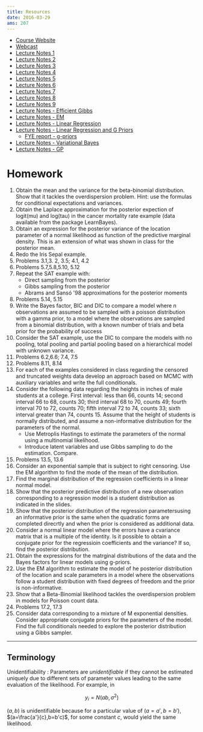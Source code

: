 ```yaml
---
title: Resources
date: 2016-03-29
ams: 207
---
```


- [Course Website](https://ams207-spring16-01.courses.soe.ucsc.edu/)
- [Webcast](https://webcast.ucsc.edu/)
- [Lecture Notes 1](https://github.com/luiarthur/bayesModel_HW/blob/master/notes/notes1.pdf)
- [Lecture Notes 2](https://github.com/luiarthur/bayesModel_HW/blob/master/notes/notes2.pdf)
- [Lecture Notes 3](https://github.com/luiarthur/bayesModel_HW/blob/master/notes/notes3.pdf)
- [Lecture Notes 4](https://github.com/luiarthur/bayesModel_HW/blob/master/notes/notes4.pdf)
- [Lecture Notes 5](https://github.com/luiarthur/bayesModel_HW/blob/master/notes/notes5.pdf)
- [Lecture Notes 6](https://github.com/luiarthur/bayesModel_HW/blob/master/notes/notes6.pdf)
- [Lecture Notes 7](https://github.com/luiarthur/bayesModel_HW/blob/master/notes/notes7.pdf)
- [Lecture Notes 8](https://github.com/luiarthur/bayesModel_HW/blob/master/notes/notes8.pdf)
- [Lecture Notes 9](https://github.com/luiarthur/bayesModel_HW/blob/master/notes/notes9.pdf)
- [Lecture Notes - Efficient Gibbs](https://github.com/luiarthur/bayesModel_HW/blob/master/notes/notes10.pdf)
- [Lecture Notes - EM](https://github.com/luiarthur/bayesModel_HW/blob/master/notes/notes11.pdf)
- [Lecture Notes - Linear Regression](https://github.com/luiarthur/bayesModel_HW/blob/master/notes/notes12.pdf)
- [Lecture Notes - Linear Regression and G Priors](https://drive.google.com/open?id=0B7Ccueiur0BNSzlNUFZuTkg0VHM)
    - [FYE report - g-priors](https://drive.google.com/open?id=0B7Ccueiur0BNQTZCRXZmWWVwWXc)
- [Lecture Notes - Variational Bayes](https://drive.google.com/open?id=0B7Ccueiur0BNaGZyWUV5cDA2dnM)
- [Lecture Notes - GP](https://drive.google.com/open?id=0B7Ccueiur0BNVngwYzVvT0Q4Q2c)

# Homework
1. Obtain the mean and the variance for the beta-binomial distribution. Show that it tackles   the overdispersion problem. Hint: use the formulas for conditional expectations and variances.
2. Obtain the Laplace approximation for the posterior expection of  logit(mu) and log(tau) in the cancer mortality rate example (data available from the package LearnBayes).
3. Obtain an expression for the posterior variance of the location parameter of a normal likelihood as function of the predictive marginal density. This is an extension of what was shown in class for the posterior mean.
4. Redo the Iris Sepal example.
5. Problems 3.1,3. 2, 3.5; 4.1, 4.2
6. Problems 5.7,5.8,5.10, 5.12
7. Repeat the SAT example with:
    - Direct sampling from the posterior
    - Gibbs sampling from the posterior
    - Abrams and Sansó '98 approximations for the posterior moments
8. Problems 5.14, 5.15
9. Write the Bayes factor, BIC and DIC to compare a model where n observations are assumed to be sampled with a poisson distribution with a gamma prior, to a model where the observations are sampled from a binomial distribution, with a known number of trials and beta prior for the probability of success
10. Consider the SAT example, use the DIC to compare the models with no  pooling, total pooling and partial pooling based on a hierarchical model with unknown variance.
11. Problems 6.2,6.6; 7.4, 7.5
12. Problems 8.11, 8.14
13. For each of the examples considered in class regarding the censored and truncated weights data develop an approach based on MCMC with auxiliary variables and write the full conditionals.
14. Consider the following data regarding the heights in inches of male students at a college. First interval: less than 66, counts 14; second interval 66 to 68, counts 30; third interval 68 to 70, counts 49; fourth interval 70 to 72, counts 70; fifth interval 72 to 74, counts 33; sixth interval greater than 74, counts 15. Assume that the height of students is normally distributed, and assume a non-informative distribution for the parameters of the normal.
    - Use Metroplis Hastings to estimate the parameters of the normal using a multinomial likelihood.
    - Introduce latent variables and use Gibbs sampling to do the estimation. Compare.
15. Problems 13.5, 13.6
16. Consider an exponential sample that is subject to right censoring. Use the EM algorithm to find the mode of the mean of the distribution.
17. Find the marginal distribution of the regression coefficients in a linear normal model.
18. Show that the posterior predictive distribution of a new observation corresponding to a regression model is a student distribution as indicated in the slides.
19. Show that the posterior distribution of the regression parametersusing an informative prior is the same when the quadratic forms are completed direcrtly and when the prior is considered as additional data.
20. Consider a normal linear model where the errors have a cvariance matrix that is a multiple of the identity. Is it possible to obtain a conjugate prior for the regressioin coefficients and the variance? If so, find the posterior distribution.
21. Obtain the expressions for the matrginal distributions of the data and the Bayes factors for linear models using g-priors.
22. Use the EM algorithm to estimate the model of he posterior distribution of the location and scale parameters in a model where the observations follow a student distribution with fixed degrees of freedom and the prior is non-informative.
23. Show that a Beta-Binomial likelihood tackles the overdispersion problem in models for Poisson count data.
24. Problems 17.2, 17.3
25. Consider data corresponding to a mixture of M exponential densities. Consider appropriate conjugate priors for the parameters of the model. Find the full conditionals needed to explore the posterior distribution using a Gibbs sampler.

***

## Terminology

Unidentifiability
: Parameters are *unidentifiable* if they cannot be estimated uniquely due to different sets of parameter values leading to the same evaluation of the likelihood. For example, in

$$
  y_i = N(ab,\sigma^2)
$$

$(a,b)$ is unidentifiable because for a particular value of $(a=a',b=b')$, $(a=\frac{a'}{c},b=b'c)$, for some constant $c$, would yield the same likelihood.

